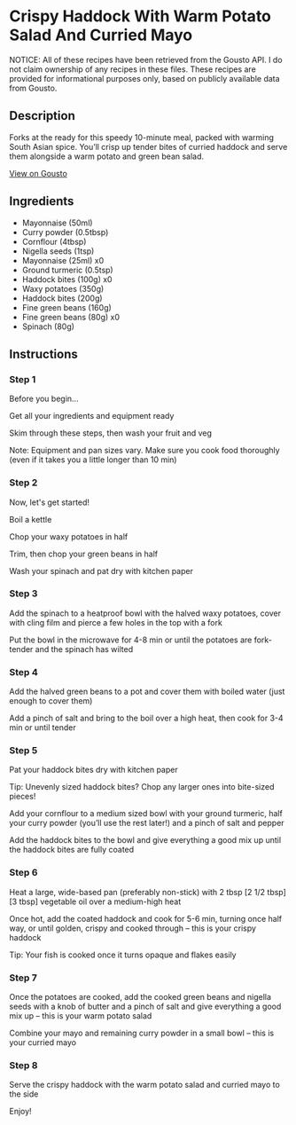 # Crispy Haddock With Warm Potato Salad And Curried Mayo

NOTICE: All of these recipes have been retrieved from the Gousto API. I do not claim ownership of any recipes in these files. These recipes are provided for informational purposes only, based on publicly available data from Gousto.

## Description

Forks at the ready for this speedy 10-minute meal, packed with warming South Asian spice. You’ll crisp up tender bites of curried haddock and serve them alongside a warm potato and green bean salad. 


[View on Gousto](https://www.gousto.co.uk/recipes/cookbook/crispy-haddock-with-warm-potato-salad-and-curried-mayo)

## Ingredients

- Mayonnaise (50ml)
- Curry powder (0.5tbsp)
- Cornflour (4tbsp)
- Nigella seeds (1tsp)
- Mayonnaise (25ml) x0
- Ground turmeric (0.5tsp)
- Haddock bites (100g) x0
- Waxy potatoes (350g)
- Haddock bites (200g)
- Fine green beans (160g)
- Fine green beans (80g) x0
- Spinach (80g)

## Instructions


### Step 1

Before you begin...

Get all your ingredients and equipment ready

Skim through these steps, then wash your fruit and veg

Note: Equipment and pan sizes vary. Make sure you cook food thoroughly (even if it takes you a little longer than 10 min)


### Step 2

Now, let's get started!

Boil a kettle

Chop your waxy potatoes in half

Trim, then chop your green beans in half

Wash your spinach and pat dry with kitchen paper


### Step 3

Add the spinach to a heatproof bowl with the halved waxy potatoes, cover with cling film and pierce a few holes in the top with a fork

Put the bowl in the microwave for 4-8 min or until the potatoes are fork-tender and the spinach has wilted


### Step 4

Add the halved green beans to a pot and cover them with boiled water (just enough to cover them)

Add a pinch of salt and bring to the boil over a high heat, then cook for 3-4 min or until tender


### Step 5

Pat your haddock bites dry with kitchen paper

Tip: Unevenly sized haddock bites? Chop any larger ones into bite-sized pieces!

Add your cornflour to a medium sized bowl with your ground turmeric, half your curry powder (you’ll use the rest later!) and a pinch of salt and pepper

Add the haddock bites to the bowl and give everything a good mix up until the haddock bites are fully coated


### Step 6

Heat a large, wide-based pan (preferably non-stick) with 2 tbsp<span class="text-purple"> [2 1/2 tbsp]</span> <span class="text-danger">[3 tbsp] </span>vegetable oil over a medium-high heat

Once hot, add the coated haddock and cook for 5-6 min, turning once half way, or until golden, crispy and cooked through – this is your crispy haddock

Tip: Your fish is cooked once it turns opaque and flakes easily


### Step 7

Once the potatoes are cooked, add the cooked green beans and nigella seeds with a knob of butter and a pinch of salt and give everything a good mix up – this is your warm potato salad

Combine your mayo and remaining curry powder in a small bowl – this is your curried mayo

### Step 8

Serve the crispy haddock with the warm potato salad and curried mayo to the side

Enjoy!

